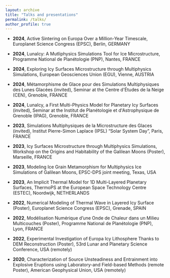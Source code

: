 ```yaml
---
layout: archive
title: "Talks and presentations"
permalink: /talks/
author_profile: true
---
```




- **2024**, Active Sintering on Europa Over a Million-Year Timescale, Europlanet Science Congress (EPSC), Berlin, GERMANY

- **2024**, LunaIcy: A Mutliphysics Simulations Tool for Ice Microstructure, Programme National de Planétologie (PNP), Nantes, FRANCE

- **2024**, Exploring Icy Surfaces Microstructure through Multiphysics Simulations, European Geosciences Union (EGU), Vienne, AUSTRIA

- **2024**, Métamorphisme de Glace pour des Simulations Multiphysiques des Lunes Glacées (invited), Seminar at the Centre d'Études de la Neige (CEN), Grenoble, FRANCE

- **2024**, LunaIcy, a First Multi-Physics Model for Planetary Icy Surfaces (invited), Seminar at the Institut de Planétologie et d'Astrophysique de Grenoble (IPAG), Grenoble, FRANCE

- **2023**, Simulations Multiphysiques de la Microstructure des Glaces (invited), Institut Pierre-Simon Laplace (IPSL) “Solar System Day”, Paris, FRANCE

- **2023**, Icy Surfaces Microstructure through Multiphysics Simulations, Workshop on the Origins and Habitability of the Galilean Moons (Poster), Marseille, FRANCE

- **2023**, Modeling Ice Grain Metamorphism for Multiphysics Ice Simulations of Galilean Moons, EPSC-DPS joint meeting, Texas, USA

- **2023**, An Implicit Thermal Model for 1D Multi-Layered Planetary Surfaces, ThermoPS at the  European Space Technology Centre (ESTEC),  Noordwijk, NETHERLANDS

- **2022**, Numerical Modeling of Thermal Wave in Layered Icy Surface (Poster), Europlanet Science Congress (EPSC), Grenade, SPAIN

- **2022**, Modélisation Numérique d’une Onde de Chaleur dans un Milieu Multicouches (Poster), Programme National de Planétologie (PNP), Lyon, FRANCE

- **2022**, Experimental Investigation of Europa Icy Lithosphere Thanks to DEM Reconstruction (Poster), 53rd Lunar and Planetary Science Conference, USA (remotely)

- **2020**, Characterization of Source Unsteadiness and Entrainment into Explosive Eruptions using Laboratory-and Field-based Methods (remote Poster), American Geophysical Union, USA (remotely)
